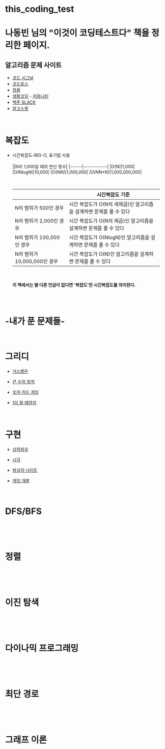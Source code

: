 # this_coding_test 
# **<b>나동빈 님의 "이것이 코딩테스트다" 책을 정리한 페이지.</b>**

## 알고리즘 문제 사이트
  - [코드 시그널](https://app.codesignal.com)
  - [코드포스](https://codeforces.com)
  - [정올](https://jungol.co.kr)
  - [생활코딩](https://opentutorials.org)  -  [커뮤니티](https://www.facebook.com/groups/174499879257223)
  - [백준 SLACK](https://acmicpc.slack.com)
  - [알고스팟](https://algospot.com/)
 <br><br><br>
# 복잡도
  - 시간복잡도-BIG-O, 표기법 사용
   <br><br>
    ||N이 1,000일 때의 연산 횟수|
    |------|------------|
    |O(N)|1,000|
    |O(NlogN)|10,000|
    |O(N*N)|1,000,000|
    |O(N*N*N)|1,000,000,000|
    
    <br>
    
    ||시간복잡도 기준|
    |--------------|---------------------------------------------------|
    |N의 범위가 500인 경우|시간 복잡도가 O(N의 세제곱)인 알고리즘을 설계하면 문제를 풀 수 있다|
    |N의 범위가 2,000인 경우|시간 복잡도가 O(N의 제곱)인 알고리즘을 설계하면 문제를 풀 수 있다|
    |N의 범위가 100,000인 경우|시간 복잡도가 O(NlogN)인 알고리즘을 설계하면 문제를 풀 수 있다|
    |N의 범위가 10,000,000인 경우|시간 복잡도가 O(N)인 알고리즘을 설계하면 문제를 풀 수 있다|
    
    
    <br><br><b>이 책에서는 별 다른 언급이 없다면 '복잡도'란 시간복잡도를 의미한다.</b>
    
     
 <br><br>
 # -내가 푼 문제들- 
 <br>
 
# 그리디
  - [거스름돈](https://github.com/ssm2020/this_coding_test/blob/7b39968b7f7fe86b81ae32755bce842c211e4837/%EA%B7%B8%EB%A6%AC%EB%94%94-1%20%EA%B1%B0%EC%8A%A4%EB%A6%84%EB%8F%88.c++)
  - [큰 수의 법칙](https://github.com/ssm2020/this_coding_test/blob/main/%EA%B7%B8%EB%A6%AC%EB%94%94-2%20%ED%81%B0%EC%88%98%EC%9D%98%20%EB%B2%95%EC%B9%99.c++)
  
  - [숫자 카드 게임](https://github.com/ssm2020/this_coding_test/blob/main/%EA%B7%B8%EB%A6%AC%EB%94%94-3%20%EC%88%AB%EC%9E%90%20%EC%B9%B4%EB%93%9C%20%EA%B2%8C%EC%9E%84.cpp)
  - [1이 될 때까지](https://github.com/ssm2020/this_coding_test/blob/main/%EA%B7%B8%EB%A6%AC%EB%94%94-4%201%EC%9D%B4%20%EB%90%A0%20%EB%95%8C%EA%B9%8C%EC%A7%80.cpp)
 <br><br><br>
# 구현
  - [상하좌우](https://github.com/ssm2020/this_coding_test/blob/main/%EA%B5%AC%ED%98%84-1%20%EC%83%81%ED%95%98%EC%A2%8C%EC%9A%B0.cpp)
  
  - [시각](https://github.com/ssm2020/this_coding_test/blob/main/%EA%B5%AC%ED%98%84-2%20%EC%8B%9C%EA%B0%81.cpp)
  
  - [왕실의 나이트](https://github.com/ssm2020/this_coding_test/blob/main/%EA%B5%AC%ED%98%84-3%20%EC%99%95%EC%8B%A4%EC%9D%98%20%EB%82%98%EC%9D%B4%ED%8A%B8.cpp)

  - [게임 개발](https://github.com/ssm2020/this_coding_test/blob/main/%EA%B5%AC%ED%98%84-4%20%EA%B2%8C%EC%9E%84%20%EA%B0%9C%EB%B0%9C.cpp)
 <br><br><br>
# DFS/BFS

 <br><br><br>
# 정렬

 <br><br><br>
# 이진 탐색

 <br><br><br>
# 다이나믹 프로그래밍

 <br><br><br>
# 최단 경로

 <br><br><br>
# 그래프 이론

 <br><br><br>

